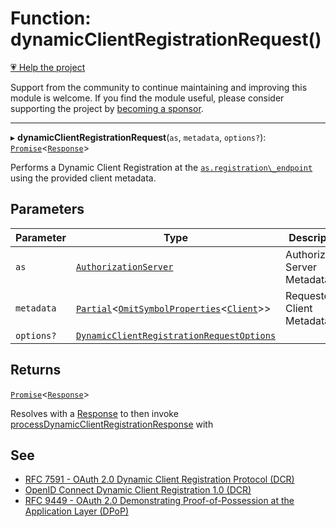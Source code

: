# Function: dynamicClientRegistrationRequest()

[💗 Help the project](https://github.com/sponsors/panva)

Support from the community to continue maintaining and improving this module is welcome. If you find the module useful, please consider supporting the project by [becoming a sponsor](https://github.com/sponsors/panva).

***

▸ **dynamicClientRegistrationRequest**(`as`, `metadata`, `options?`): [`Promise`](https://developer.mozilla.org/docs/Web/JavaScript/Reference/Global_Objects/Promise)\<[`Response`](https://developer.mozilla.org/docs/Web/API/Response)\>

Performs a Dynamic Client Registration at the
[`as.registration\_endpoint`](../interfaces/AuthorizationServer.md#registration_endpoint) using the provided
client metadata.

## Parameters

| Parameter | Type | Description |
| ------ | ------ | ------ |
| `as` | [`AuthorizationServer`](../interfaces/AuthorizationServer.md) | Authorization Server Metadata. |
| `metadata` | [`Partial`](https://www.typescriptlang.org/docs/handbook/utility-types.html#partialtype)\<[`OmitSymbolProperties`](../type-aliases/OmitSymbolProperties.md)\<[`Client`](../interfaces/Client.md)\>\> | Requested Client Metadata. |
| `options?` | [`DynamicClientRegistrationRequestOptions`](../interfaces/DynamicClientRegistrationRequestOptions.md) |  |

## Returns

[`Promise`](https://developer.mozilla.org/docs/Web/JavaScript/Reference/Global_Objects/Promise)\<[`Response`](https://developer.mozilla.org/docs/Web/API/Response)\>

Resolves with a [Response](https://developer.mozilla.org/docs/Web/API/Response) to then invoke
  [processDynamicClientRegistrationResponse](processDynamicClientRegistrationResponse.md) with

## See

 - [RFC 7591 - OAuth 2.0 Dynamic Client Registration Protocol (DCR)](https://www.rfc-editor.org/rfc/rfc7591.html#section-3.1)
 - [OpenID Connect Dynamic Client Registration 1.0 (DCR)](https://openid.net/specs/openid-connect-registration-1_0-errata2.html#RegistrationRequest)
 - [RFC 9449 - OAuth 2.0 Demonstrating Proof-of-Possession at the Application Layer (DPoP)](https://www.rfc-editor.org/rfc/rfc9449.html#name-protected-resource-access)

